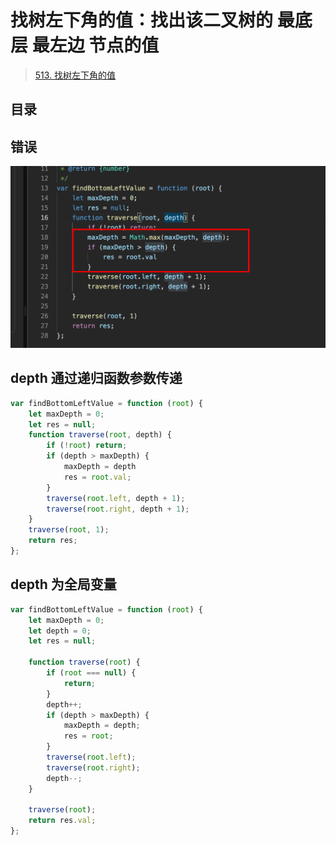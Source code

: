 
# 找树左下角的值：找出该二叉树的 最底层 最左边 节点的值


> [513. 找树左下角的值](https://leetcode.cn/problems/find-bottom-left-tree-value/)


## 目录
<!-- toc -->
 ## 错误 

![图片&文件](./files/20250121.png)

## depth 通过递归函数参数传递

```javascript hl:7
var findBottomLeftValue = function (root) {
    let maxDepth = 0;
    let res = null;
    function traverse(root, depth) {
        if (!root) return;
        if (depth > maxDepth) {
	        maxDepth = depth
            res = root.val;
        }
        traverse(root.left, depth + 1);
        traverse(root.right, depth + 1);
    }
    traverse(root, 1);
    return res;
};
```

## depth 为全局变量

```javascript
var findBottomLeftValue = function (root) {
    let maxDepth = 0;
    let depth = 0;
    let res = null;

    function traverse(root) {
        if (root === null) {
            return;
        }
        depth++;
        if (depth > maxDepth) {
            maxDepth = depth;
            res = root;
        }
        traverse(root.left);
        traverse(root.right);
        depth--;
    }

    traverse(root);
    return res.val;
};
```